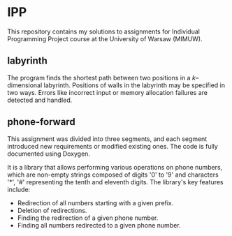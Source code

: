 # IPP

This repository contains my solutions to assignments for Individual Programming Project course at the University of Warsaw (MIMUW).


## labyrinth

The program finds the shortest path between two positions in a $k$–dimensional labyrinth. Positions of walls in the labyrinth may be specified in two ways. Errors like incorrect input or memory allocation failures are detected and handled.


## phone-forward

This assignment was divided into three segments, and each segment introduced new requirements or modified existing ones. The code is fully documented using Doxygen.

It is a library that allows performing various operations on phone numbers, which are non-empty strings composed of digits '0' to '9' and characters '*', '#' representing the tenth and eleventh digits.
The library's key features include:
- Redirection of all numbers starting with a given prefix.
- Deletion of redirections.
- Finding the redirection of a given phone number.
- Finding all numbers redirected to a given phone number.
